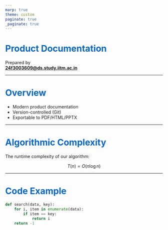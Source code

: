 ```yaml
---
marp: true
theme: custom
paginate: true
_paginate: true
---
```


<!-- _theme: custom -->

<style>
section {
  font-family: "Segoe UI", sans-serif;
}
h1 {
  color: #0066cc;
}
footer {
  font-size: 12px;
  text-align: right;
  color: gray;
}
</style>

<!-- Custom Theme Definition -->
<!-- In Marp, you can define CSS in the slide file itself -->

# Product Documentation

Prepared by  
**24f3003609@ds.study.iitm.ac.in**

---

# Overview

- Modern product documentation  
- Version-controlled (Git)  
- Exportable to PDF/HTML/PPTX  

---

# Algorithmic Complexity

The runtime complexity of our algorithm:

$$
T(n) = O(n \log n)
$$

---

# Code Example

```python
def search(data, key):
    for i, item in enumerate(data):
        if item == key:
            return i
    return -1
